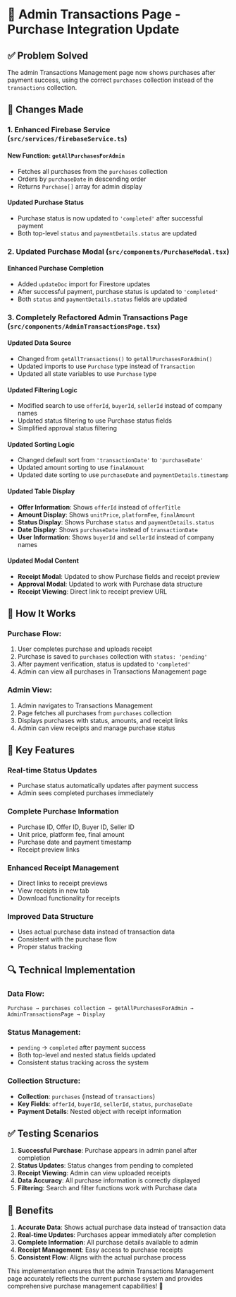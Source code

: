 # 🎯 Admin Transactions Page - Purchase Integration Update

## **✅ Problem Solved**
The admin Transactions Management page now shows purchases after payment success, using the correct `purchases` collection instead of the `transactions` collection.

## **🔧 Changes Made**

### **1. Enhanced Firebase Service** (`src/services/firebaseService.ts`)

#### **New Function: `getAllPurchasesForAdmin`**
- Fetches all purchases from the `purchases` collection
- Orders by `purchaseDate` in descending order
- Returns `Purchase[]` array for admin display

#### **Updated Purchase Status**
- Purchase status is now updated to `'completed'` after successful payment
- Both top-level `status` and `paymentDetails.status` are updated

### **2. Updated Purchase Modal** (`src/components/PurchaseModal.tsx`)

#### **Enhanced Purchase Completion**
- Added `updateDoc` import for Firestore updates
- After successful payment, purchase status is updated to `'completed'`
- Both `status` and `paymentDetails.status` fields are updated

### **3. Completely Refactored Admin Transactions Page** (`src/components/AdminTransactionsPage.tsx`)

#### **Updated Data Source**
- Changed from `getAllTransactions()` to `getAllPurchasesForAdmin()`
- Updated imports to use `Purchase` type instead of `Transaction`
- Updated all state variables to use `Purchase` type

#### **Updated Filtering Logic**
- Modified search to use `offerId`, `buyerId`, `sellerId` instead of company names
- Updated status filtering to use Purchase status fields
- Simplified approval status filtering

#### **Updated Sorting Logic**
- Changed default sort from `'transactionDate'` to `'purchaseDate'`
- Updated amount sorting to use `finalAmount`
- Updated date sorting to use `purchaseDate` and `paymentDetails.timestamp`

#### **Updated Table Display**
- **Offer Information**: Shows `offerId` instead of `offerTitle`
- **Amount Display**: Shows `unitPrice`, `platformFee`, `finalAmount`
- **Status Display**: Shows Purchase `status` and `paymentDetails.status`
- **Date Display**: Shows `purchaseDate` instead of `transactionDate`
- **User Information**: Shows `buyerId` and `sellerId` instead of company names

#### **Updated Modal Content**
- **Receipt Modal**: Updated to show Purchase fields and receipt preview
- **Approval Modal**: Updated to work with Purchase data structure
- **Receipt Viewing**: Direct link to receipt preview URL

## **🔄 How It Works**

### **Purchase Flow:**
1. User completes purchase and uploads receipt
2. Purchase is saved to `purchases` collection with `status: 'pending'`
3. After payment verification, status is updated to `'completed'`
4. Admin can view all purchases in Transactions Management page

### **Admin View:**
1. Admin navigates to Transactions Management
2. Page fetches all purchases from `purchases` collection
3. Displays purchases with status, amounts, and receipt links
4. Admin can view receipts and manage purchase status

## **🎯 Key Features**

### **Real-time Status Updates**
- Purchase status automatically updates after payment success
- Admin sees completed purchases immediately

### **Complete Purchase Information**
- Purchase ID, Offer ID, Buyer ID, Seller ID
- Unit price, platform fee, final amount
- Purchase date and payment timestamp
- Receipt preview links

### **Enhanced Receipt Management**
- Direct links to receipt previews
- View receipts in new tab
- Download functionality for receipts

### **Improved Data Structure**
- Uses actual purchase data instead of transaction data
- Consistent with the purchase flow
- Proper status tracking

## **🔍 Technical Implementation**

### **Data Flow:**
```
Purchase → purchases collection → getAllPurchasesForAdmin → AdminTransactionsPage → Display
```

### **Status Management:**
- `pending` → `completed` after payment success
- Both top-level and nested status fields updated
- Consistent status tracking across the system

### **Collection Structure:**
- **Collection**: `purchases` (instead of `transactions`)
- **Key Fields**: `offerId`, `buyerId`, `sellerId`, `status`, `purchaseDate`
- **Payment Details**: Nested object with receipt information

## **✅ Testing Scenarios**

1. **Successful Purchase**: Purchase appears in admin panel after completion
2. **Status Updates**: Status changes from pending to completed
3. **Receipt Viewing**: Admin can view uploaded receipts
4. **Data Accuracy**: All purchase information is correctly displayed
5. **Filtering**: Search and filter functions work with Purchase data

## **🚀 Benefits**

1. **Accurate Data**: Shows actual purchase data instead of transaction data
2. **Real-time Updates**: Purchases appear immediately after completion
3. **Complete Information**: All purchase details available to admin
4. **Receipt Management**: Easy access to purchase receipts
5. **Consistent Flow**: Aligns with the actual purchase process

This implementation ensures that the admin Transactions Management page accurately reflects the current purchase system and provides comprehensive purchase management capabilities! 🎉 